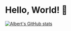 # Hello, World! 👋


[![Albert's GitHub stats](github-readme-stats-pfvty4pzv-alberts-projects-07ecfbaf.vercel.app/api?username=albertli354)](https://github.com/anuraghazra/github-readme-stats)

